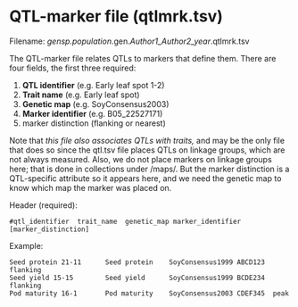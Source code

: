 # QTL-marker file (qtlmrk.tsv)
Filename: *gensp.population*.gen.*Author1_Author2_year*.qtlmrk.tsv

The QTL-marker file relates QTLs to markers that define them. There are four fields, the first three required:
1. **QTL identifier** (e.g. Early leaf spot 1-2)
2. **Trait name** (e.g. Early leaf spot)
3. **Genetic map** (e.g. SoyConsensus2003)
4. **Marker identifier** (e.g. B05_22527171)
5. marker distinction (flanking or nearest)

Note that *this file also associates QTLs with traits,* and may be the only file that does so since the qtl.tsv file places QTLs on linkage groups,
which are not always measured. Also, we do not place markers on linkage groups here; that is done in collections under /maps/. But the marker distinction
is a QTL-specific attribute so it appears here, and we need the genetic map to know which map the marker was placed on.

Header (required):
```
#qtl_identifier  trait_name  genetic_map marker_identifier  [marker_distinction]
```

Example:
```
Seed protein 21-11      Seed protein    SoyConsensus1999 ABCD123  flanking
Seed yield 15-15        Seed yield      SoyConsensus1999 BCDE234  flanking
Pod maturity 16-1       Pod maturity    SoyConsensus2003 CDEF345  peak
```
